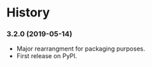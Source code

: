 # History

### 3.2.0 (2019-05-14)

* Major rearrangment for packaging purposes.
* First release on PyPI.
